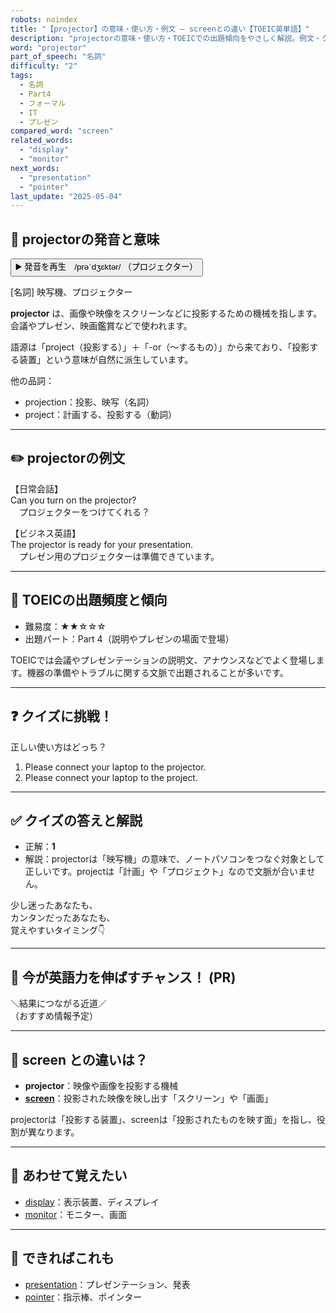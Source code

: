 ```yaml
---
robots: noindex
title: "【projector】の意味・使い方・例文 ― screenとの違い【TOEIC英単語】"
description: "projectorの意味・使い方・TOEICでの出題傾向をやさしく解説。例文・クイズ付きでscreenとの違いもわかりやすく学べます。"
word: "projector"
part_of_speech: "名詞"
difficulty: "2"
tags:
  - 名詞
  - Part4
  - フォーマル
  - IT
  - プレゼン
compared_word: "screen"
related_words:
  - "display"
  - "monitor"
next_words:
  - "presentation"
  - "pointer"
last_update: "2025-05-04"
---
```


## 🔰 projectorの発音と意味

<button class="play-audio" onclick="playTTS('projector')">
  <span class="play-audio-main">
    ▶️ 発音を再生　/prəˈdʒɛktər/
  </span>
  <span class="play-audio-sub">
    （プロジェクター）
  </span>
</button>

[名詞] 映写機、プロジェクター

**projector** は、画像や映像をスクリーンなどに投影するための機械を指します。会議やプレゼン、映画鑑賞などで使われます。

語源は「project（投影する）」＋「-or（～するもの）」から来ており、「投影する装置」という意味が自然に派生しています。

他の品詞：  
- projection：投影、映写（名詞）
- project：計画する、投影する（動詞）

---

## ✏️ projectorの例文

【日常会話】  
Can you turn on the projector?  
　プロジェクターをつけてくれる？

【ビジネス英語】  
The projector is ready for your presentation.  
　プレゼン用のプロジェクターは準備できています。

---

## 🎯 TOEICの出題頻度と傾向

- 難易度：★★☆☆☆
- 出題パート：Part 4（説明やプレゼンの場面で登場）

TOEICでは会議やプレゼンテーションの説明文、アナウンスなどでよく登場します。機器の準備やトラブルに関する文脈で出題されることが多いです。

---

## ❓ クイズに挑戦！

正しい使い方はどっち？

1. Please connect your laptop to the projector.  
2. Please connect your laptop to the project.

---

## ✅ クイズの答えと解説

- 正解：**1**
- 解説：projectorは「映写機」の意味で、ノートパソコンをつなぐ対象として正しいです。projectは「計画」や「プロジェクト」なので文脈が合いません。

少し迷ったあなたも、  
カンタンだったあなたも、  
覚えやすいタイミング👇️

---

## 🚀 今が英語力を伸ばすチャンス！ (PR)

<div class="info-center">
＼結果につながる近道／<br>  
（おすすめ情報予定）
</div>

---

## 🤔  screen との違いは？

- **projector**：映像や画像を投影する機械
- **[screen](/screen)**：投影された映像を映し出す「スクリーン」や「画面」

projectorは「投影する装置」、screenは「投影されたものを映す面」を指し、役割が異なります。

---

## 🧩 あわせて覚えたい

- [display](/display)：表示装置、ディスプレイ
- [monitor](/monitor)：モニター、画面

---

## 📖 できればこれも

- [presentation](/presentation)：プレゼンテーション、発表
- [pointer](/pointer)：指示棒、ポインター

<!-- cvid: aid31_bid32 -->
